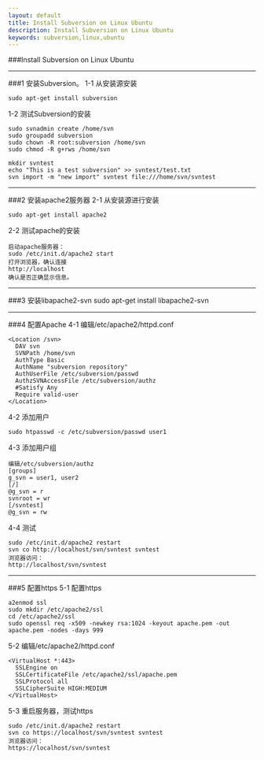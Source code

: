 ```yaml
---
layout: default
title: Install Subversion on Linux Ubuntu
description: Install Subversion on Linux Ubuntu
keywords: subversion,linux,ubuntu
---
```


###Install Subversion on Linux Ubuntu

___
###1 安装Subversion。
1-1 从安装源安装

    sudo apt-get install subversion

1-2 测试Subversion的安装

    sudo svnadmin create /home/svn
    sudo groupadd subversion
    sudo chown -R root:subversion /home/svn
    sudo chmod -R g+rws /home/svn

    mkdir svntest
    echo "This is a test subversion" >> svntest/test.txt
    svn import -m "new import" svntest file:///home/svn/svntest

___
###2 安装apache2服务器
2-1 从安装源进行安装

    sudo apt-get install apache2 

2-2 测试apache的安装

    启动apache服务器：
    sudo /etc/init.d/apache2 start
    打开浏览器，确认连接
    http://localhost
    确认是否正确显示信息。

___
###3 安装libapache2-svn
    sudo apt-get install libapache2-svn 

___
###4 配置Apache
4-1 编辑/etc/apache2/httpd.conf

    <Location /svn>
      DAV svn
      SVNPath /home/svn
      AuthType Basic
      AuthName "subversion repository"
      AuthUserFile /etc/subversion/passwd
      AuthzSVNAccessFile /etc/subversion/authz
      #Satisfy Any 
      Require valid-user
    </Location>

4-2 添加用户

    sudo htpasswd -c /etc/subversion/passwd user1

4-3 添加用户组

    编辑/etc/subversion/authz
    [groups]
    g_svn = user1, user2    
    [/]
    @g_svn = r
    svnroot = wr    
    [/svntest]
    @g_svn = rw

4-4 测试

    sudo /etc/init.d/apache2 restart
    svn co http://localhost/svn/svntest svntest
    浏览器访问：
    http://localhost/svn/svntest

___
###5 配置https
5-1 配置https

    a2enmod ssl
    sudo mkdir /etc/apache2/ssl
    cd /etc/apache2/ssl
    sudo openssl req -x509 -newkey rsa:1024 -keyout apache.pem -out apache.pem -nodes -days 999 

5-2 编辑/etc/apache2/httpd.conf

    <VirtualHost *:443>
      SSLEngine on
      SSLCertificateFile /etc/apache2/ssl/apache.pem
      SSLProtocol all
      SSLCipherSuite HIGH:MEDIUM
    </VirtualHost>

5-3 重启服务器，测试https

    sudo /etc/init.d/apache2 restart
    svn co https://localhost/svn/svntest svntest
    浏览器访问：
    https://localhost/svn/svntest


